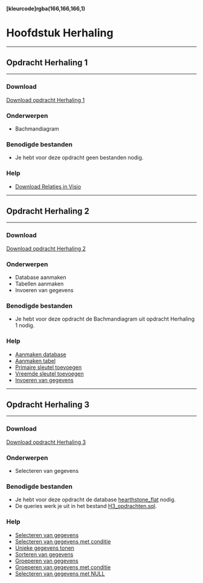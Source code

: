 #### [kleurcode]rgba(166,166,166,1)

# Hoofdstuk Herhaling

---
## Opdracht Herhaling 1
---

### Download
<a href="https://elo.kw1c.nl/CMS/Studie/811%20ICT-Academie/811%20VakkenInhoud/%5BB.26%20SQL%5D%20SQL%20%20Databases/25187%20%C2%A0%20Applicatie-%20en%20mediaontwikkelaar/Periode%2007/Productie/02.%20Opdrachten/Hoofdstuk%20herhaling/Opdracht%20herhaling.1.pdf" target="_blank">Download opdracht Herhaling 1</a>

### Onderwerpen
*   Bachmandiagram

### Benodigde bestanden
*   Je hebt voor deze opdracht geen bestanden nodig.

### Help
*   <a href="https://elo.kw1c.nl/CMS/Studie/811%20ICT-Academie/811%20VakkenInhoud/%5BB.26%20SQL%5D%20SQL%20%20Databases/25187%20%C2%A0%20Applicatie-%20en%20mediaontwikkelaar/Periode%2007/Productie/04.%20Aanvullend/relaties.pdf" target="_blank">Download Relaties in Visio</a>

---
## Opdracht Herhaling 2
---

### Download
<a href="https://elo.kw1c.nl/CMS/Studie/811%20ICT-Academie/811%20VakkenInhoud/%5BB.26%20SQL%5D%20SQL%20%20Databases/25187%20%C2%A0%20Applicatie-%20en%20mediaontwikkelaar/Periode%2007/Productie/02.%20Opdrachten/Hoofdstuk%20herhaling/Opdracht%20herhaling.2.pdf" target="_blank">Download opdracht Herhaling 2</a>

### Onderwerpen
*	Database aanmaken
*	Tabellen aanmaken
*	Invoeren van gegevens

### Benodigde bestanden
*   Je hebt voor deze opdracht de Bachmandiagram uit opdracht Herhaling 1 nodig.

### Help
*   <a href="https://www.w3schools.com/sql/sql_create_db.asp" target="_blank">Aanmaken database</a>
*   <a href="https://www.w3schools.com/sql/sql_create_table.asp" target="_blank">Aanmaken tabel</a>
*   <a href="https://www.w3schools.com/sql/sql_primarykey.asp" target="_blank">Primaire sleutel toevoegen</a>
*   <a href="https://www.w3schools.com/sql/sql_foreignkey.asp" target="_blank">Vreemde sleutel toevoegen</a>
*   <a href="https://www.w3schools.com/sql/sql_insert.asp" target="_blank">Invoeren van gegevens</a>

---
## Opdracht Herhaling 3
---

### Download
<a href="https://elo.kw1c.nl/CMS/Studie/811%20ICT-Academie/811%20VakkenInhoud/%5BB.26%20SQL%5D%20SQL%20%20Databases/25187%20%C2%A0%20Applicatie-%20en%20mediaontwikkelaar/Periode%2007/Productie/02.%20Opdrachten/Hoofdstuk%20herhaling/Opdracht%20herhaling.3.pdf" target="_blank">Download opdracht Herhaling 3</a>

### Onderwerpen
*	Selecteren van gegevens

### Benodigde bestanden
*   Je hebt voor deze opdracht de database <a href="https://elo.kw1c.nl/CMS/Studie/811%20ICT-Academie/811%20VakkenInhoud/%5BB.26%20SQL%5D%20SQL%20%20Databases/25187%20%C2%A0%20Applicatie-%20en%20mediaontwikkelaar/Periode%2007/Productie/02.%20Opdrachten/Hoofdstuk%20herhaling/resources/H3_hearthstone.sql" target="_blank">hearthstone_flat</a> nodig.
*	De queries werk je uit in het bestand <a href="https://elo.kw1c.nl/CMS/Studie/811%20ICT-Academie/811%20VakkenInhoud/%5BB.26%20SQL%5D%20SQL%20%20Databases/25187%20%C2%A0%20Applicatie-%20en%20mediaontwikkelaar/Periode%2007/Productie/02.%20Opdrachten/Hoofdstuk%20herhaling/resources/H3_opdrachten.sql" target="_blank">H3_opdrachten.sql</a>.
### Help
*   <a href="https://www.w3schools.com/sql/sql_select.asp" target="_blank">Selecteren van gegevens</a>
*   <a href="https://www.w3schools.com/sql/sql_where.asp" target="_blank">Selecteren van gegevens met conditie</a>
*   <a href="https://www.w3schools.com/sql/sql_distinct.asp" target="_blank">Unieke gegevens tonen</a>
*   <a href="https://www.w3schools.com/sql/sql_orderby.asp" target="_blank">Sorteren van gegevens</a>
*   <a href="https://www.w3schools.com/sql/sql_groupby.asp" target="_blank">Groeperen van gegevens</a>
*   <a href="https://www.w3schools.com/sql/sql_having.asp" target="_blank">Groeperen van gegevens met conditie</a>
*   <a href="https://www.w3schools.com/sql/sql_null_values.asp" target="_blank">Selecteren van gegevens met NULL</a>